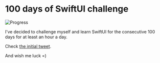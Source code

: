 # 100 days of SwiftUI challenge

![Progress](https://progress-bar.dev/5/?title=6h%2037m%20)


I've decided to challenge myself and learn SwiftUI for the consecutive 100 days for at least an hour a day.

Check [the initial tweet](https://twitter.com/ck3g/status/1188362654324318208).

And wish me luck =)

